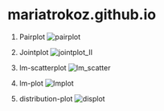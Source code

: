 # mariatrokoz.github.io

1. Pairplot 
![pairplot](https://github.com/user-attachments/assets/794a39e0-2d30-4ad6-9833-585ffe1b9469)

2. Jointplot
![jointplot_II](https://github.com/user-attachments/assets/da2523f4-b460-46fc-add9-ac9e6afeab6b)

3. lm-scatterplot
![lm_scatter](https://github.com/user-attachments/assets/431d4427-aaeb-4a7a-898a-04ff77d2e2f7)

4. lm-plot
![lmplot](https://github.com/user-attachments/assets/f93695f7-886f-4a2a-bd31-40343129aa63)

5. distribution-plot
![displot](https://github.com/user-attachments/assets/a3fc2dcf-4874-4535-9dd5-f26346afc31b)








